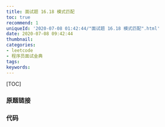 ```yaml
---
title: 面试题 16.18 模式匹配
toc: true
recommend: 1
uniqueId: '2020-07-08 01:42:44/"面试题 16.18 模式匹配".html'
date: 2020-07-08 09:42:44
thumbnail:
categories:
- leetcode
- 程序员面试金典
tags:
keywords:
---
```


[TOC]

<!--more-->

### 原题链接



### 代码

```python

```

